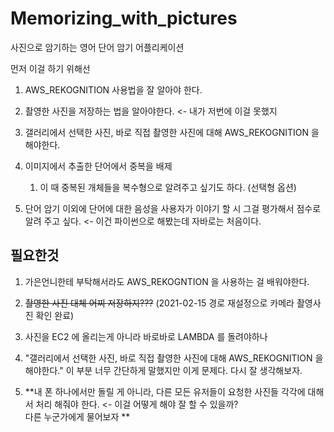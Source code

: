 # Memorizing_with_pictures
사진으로 암기하는 영어 단어 암기 어플리케이션

먼저 이걸 하기 위해선

1. AWS_REKOGNITION 사용법을 잘 알아야 한다.

2. 촬영한 사진을 저장하는 법을 알아야한다. <- 내가 저번에 이걸 못했지

3. 갤러리에서 선택한 사진, 바로 직접 촬영한 사진에 대해 AWS_REKOGNITION 을 해야한다.

4. 이미지에서 추출한 단어에서 중복을 배제
   1. 이 때 중복된 개체들을 복수형으로 알려주고 싶기도 하다. (선택형 옵션)
   
5. 단어 암기 이외에 단어에 대한 음성을 사용자가 이야기 할 시 그걸 평가해서 점수로 알려 주고 싶다. <- 이건 파이썬으로 해봤는데 자바로는 처음이다.

## 필요한것

1. 가은언니한테 부탁해서라도 AWS_REKOGNTION 을 사용하는 걸 배워야한다.

2. ~~촬영한 사진 대체 어찌 저장하지???~~ (2021-02-15 경로 재설정으로 카메라 촬영사진 확인 완료)

3. 사진을 EC2 에 올리는게 아니라 바로바로 LAMBDA 를 돌려야하나

4. "갤러리에서 선택한 사진, 바로 직접 촬영한 사진에 대해 AWS_REKOGNITION 을 해야한다." 이 부분 너무 간단하게 말했지만 이게 문제다. 다시 잘 생각해보자.

5. **내 폰 하나에서만 돌릴 게 아니라, 다른 모든 유저들이 요청한 사진들 각각에 대해서 처리 해줘야 한다. <- 이걸 어떻게 해야 잘 할 수 있을까? <br> 다른 누군가에게 물어보자 ** 
